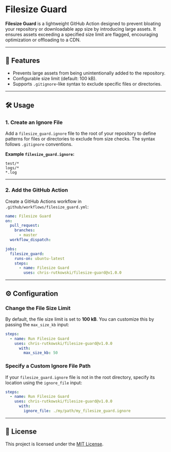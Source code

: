 
# Filesize Guard

**Filesize Guard** is a lightweight GitHub Action designed to prevent bloating your repository or downloadable app size by introducing large assets. It ensures assets exceeding a specified size limit are flagged, encouraging optimization or offloading to a CDN.

---

## 🚀 Features
- Prevents large assets from being unintentionally added to the repository.
- Configurable size limit (default: 100 kB).
- Supports `.gitignore`-like syntax to exclude specific files or directories.

---

## 🛠️ Usage

### 1. **Create an Ignore File**
Add a `filesize_guard.ignore` file to the root of your repository to define patterns for files or directories to exclude from size checks. The syntax follows `.gitignore` conventions.

**Example `filesize_guard.ignore`:**
```gitignore
test/*
logs/*
*.log
```

---

### 2. **Add the GitHub Action**
Create a GitHub Actions workflow in `.github/workflows/filesize_guard.yml`:

```yaml
name: Filesize Guard
on:
  pull_request:
    branches:
      - master
  workflow_dispatch:

jobs:
  filesize_guard:
    runs-on: ubuntu-latest
    steps:
      - name: Filesize Guard
        uses: chris-rutkowski/filesize-guard@v1.0.0
```

---

## ⚙️ Configuration

### **Change the File Size Limit**
By default, the file size limit is set to **100 kB**. You can customize this by passing the `max_size_kb` input:

```yaml
steps:
  - name: Run Filesize Guard
    uses: chris-rutkowski/filesize-guard@v1.0.0
      with:
        max_size_kb: 50
```

### **Specify a Custom Ignore File Path**
If your `filesize_guard.ignore` file is not in the root directory, specify its location using the `ignore_file` input:

```yaml
steps:
  - name: Run Filesize Guard
    uses: chris-rutkowski/filesize-guard@v1.0.0
      with:
        ignore_file: ./my/path/my_filesize_guard.ignore
```

---

## 📄 License
This project is licensed under the [MIT License](LICENSE).
